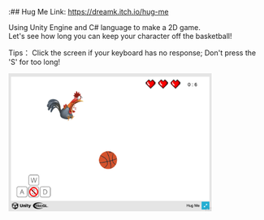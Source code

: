 :## Hug Me
Link: https://dreamk.itch.io/hug-me

Using Unity Engine and C# language to make a 2D game.  
Let's see how long you can keep your character off the basketball! 

Tips： Click the screen if your keyboard has no response; Don't press the 'S' for too long!

<img src="https://github.com/DreamK0324/Unity-Depot/blob/master/HugMeScreenshots.png" width='400' alt=''>
